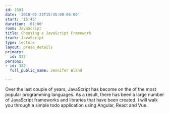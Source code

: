 ```yaml
---
id: 1581
date: '2018-02-23T15:45:00-05:00'
start: '15:45'
duration: '01:00'
room: JavaScript
title: Choosing a JavaScript Framework
track: JavaScript
type: lecture
layout: preso_details
primary:
  id: 332
persons:
- id: 332
  full_public_name: Jennifer Bland

---
```

Over the last couple of years, JavaScript has become on the of the most popular programming languages. As a result, there has been a large number of JavaScript frameworks and libraries that have been created. I will walk you through a simple todo application using Angular, React and Vue.